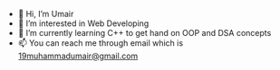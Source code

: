- 👋 Hi, I’m Umair
- 👀 I’m interested in Web Developing 
- 🌱 I’m currently learning C++ to get hand on OOP and DSA concepts
- 📫 You can reach me through email which is 19muhammadumair@gmail.com

<!---
19muhamamdumair/19muhamamdumair is a ✨ special ✨ repository because its `README.md` (this file) appears on your GitHub profile.
You can click the Preview link to take a look at your changes.
--->
